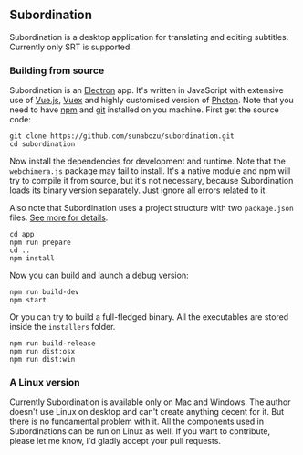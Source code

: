 ## Subordination

Subordination is a desktop application for translating and editing subtitles. Currently only SRT is supported.

### Building from source

Subordination is an [Electron](http://electron.atom.io/) app. It's written in JavaScript with extensive use of [Vue.js](http://vuejs.org/), [Vuex](https://github.com/vuejs/vuex) and highly customised version of [Photon](http://photonkit.com/). Note that you need to have [npm](https://www.npmjs.com/) and [git](https://git-scm.com/) installed on you machine. First get the source code:

```
git clone https://github.com/sunabozu/subordination.git
cd subordination
```

Now install the dependencies for development and runtime. Note that the `webchimera.js` package may fail to install. It's a native module and npm will try to compile it from source, but it's not necessary, because Subordination loads its binary version separately. Just ignore all errors related to it.

Also note that Subordination uses a project structure with two `package.json` files. [See more for details](https://github.com/electron-userland/electron-builder).

```
cd app
npm run prepare
cd ..
npm install
```

Now you can build and launch a debug version:

```
npm run build-dev
npm start
```

Or you can try to build a full-fledged binary. All the executables are stored inside the `installers` folder.

```
npm run build-release
npm run dist:osx
npm run dist:win
```

### A Linux version

Currently Subordination is available only on Mac and Windows. The author doesn't use Linux on desktop and can't create anything decent for it. But there is no fundamental problem with it. All the components used in Subordinations can be run on Linux as well. If you want to contribute, please let me know, I'd gladly accept your pull requests.